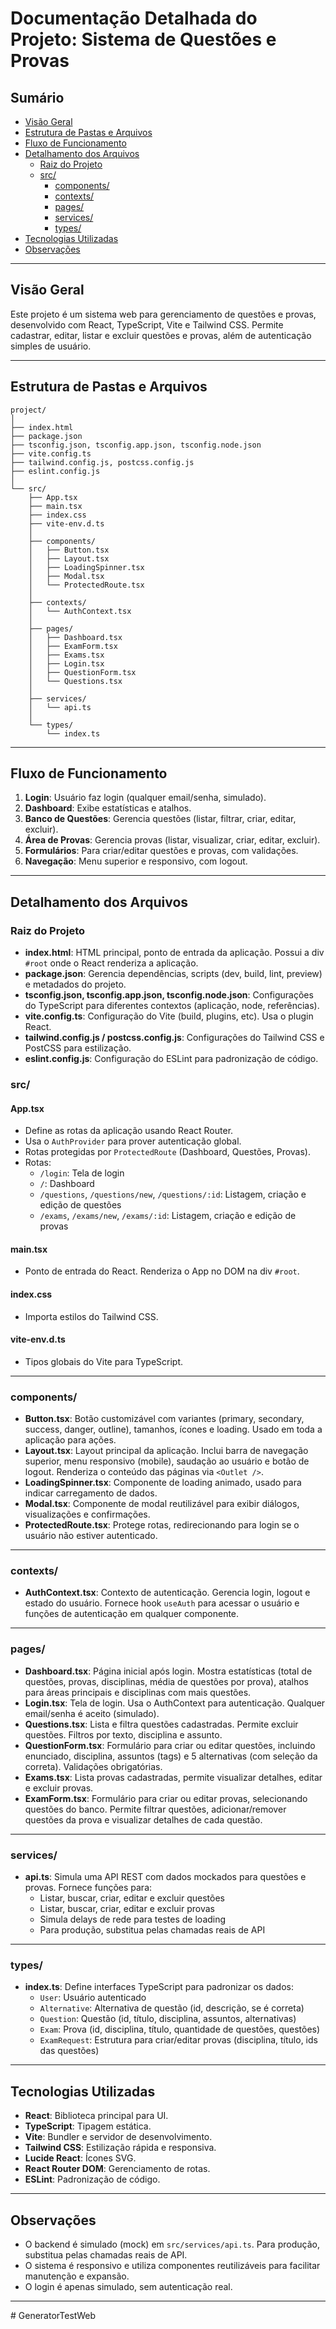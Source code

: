 # Documentação Detalhada do Projeto: Sistema de Questões e Provas

## Sumário

- [Visão Geral](#visão-geral)
- [Estrutura de Pastas e Arquivos](#estrutura-de-pastas-e-arquivos)
- [Fluxo de Funcionamento](#fluxo-de-funcionamento)
- [Detalhamento dos Arquivos](#detalhamento-dos-arquivos)
  - [Raiz do Projeto](#raiz-do-projeto)
  - [src/](#src)
    - [components/](#components)
    - [contexts/](#contexts)
    - [pages/](#pages)
    - [services/](#services)
    - [types/](#types)
- [Tecnologias Utilizadas](#tecnologias-utilizadas)
- [Observações](#observações)

---

## Visão Geral

Este projeto é um sistema web para gerenciamento de questões e provas, desenvolvido com React, TypeScript, Vite e Tailwind CSS. Permite cadastrar, editar, listar e excluir questões e provas, além de autenticação simples de usuário.

---

## Estrutura de Pastas e Arquivos

```
project/
│
├── index.html
├── package.json
├── tsconfig.json, tsconfig.app.json, tsconfig.node.json
├── vite.config.ts
├── tailwind.config.js, postcss.config.js
├── eslint.config.js
│
└── src/
    ├── App.tsx
    ├── main.tsx
    ├── index.css
    ├── vite-env.d.ts
    │
    ├── components/
    │   ├── Button.tsx
    │   ├── Layout.tsx
    │   ├── LoadingSpinner.tsx
    │   ├── Modal.tsx
    │   └── ProtectedRoute.tsx
    │
    ├── contexts/
    │   └── AuthContext.tsx
    │
    ├── pages/
    │   ├── Dashboard.tsx
    │   ├── ExamForm.tsx
    │   ├── Exams.tsx
    │   ├── Login.tsx
    │   ├── QuestionForm.tsx
    │   └── Questions.tsx
    │
    ├── services/
    │   └── api.ts
    │
    └── types/
        └── index.ts
```

---

## Fluxo de Funcionamento

1. **Login**: Usuário faz login (qualquer email/senha, simulado).
2. **Dashboard**: Exibe estatísticas e atalhos.
3. **Banco de Questões**: Gerencia questões (listar, filtrar, criar, editar, excluir).
4. **Área de Provas**: Gerencia provas (listar, visualizar, criar, editar, excluir).
5. **Formulários**: Para criar/editar questões e provas, com validações.
6. **Navegação**: Menu superior e responsivo, com logout.

---

## Detalhamento dos Arquivos

### Raiz do Projeto

- **index.html**: HTML principal, ponto de entrada da aplicação. Possui a div `#root` onde o React renderiza a aplicação.
- **package.json**: Gerencia dependências, scripts (dev, build, lint, preview) e metadados do projeto.
- **tsconfig.json, tsconfig.app.json, tsconfig.node.json**: Configurações do TypeScript para diferentes contextos (aplicação, node, referências).
- **vite.config.ts**: Configuração do Vite (build, plugins, etc). Usa o plugin React.
- **tailwind.config.js / postcss.config.js**: Configurações do Tailwind CSS e PostCSS para estilização.
- **eslint.config.js**: Configuração do ESLint para padronização de código.

### src/

#### App.tsx

- Define as rotas da aplicação usando React Router.
- Usa o `AuthProvider` para prover autenticação global.
- Rotas protegidas por `ProtectedRoute` (Dashboard, Questões, Provas).
- Rotas:
  - `/login`: Tela de login
  - `/`: Dashboard
  - `/questions`, `/questions/new`, `/questions/:id`: Listagem, criação e edição de questões
  - `/exams`, `/exams/new`, `/exams/:id`: Listagem, criação e edição de provas

#### main.tsx

- Ponto de entrada do React. Renderiza o App no DOM na div `#root`.

#### index.css

- Importa estilos do Tailwind CSS.

#### vite-env.d.ts

- Tipos globais do Vite para TypeScript.

---

### components/

- **Button.tsx**: Botão customizável com variantes (primary, secondary, success, danger, outline), tamanhos, ícones e loading. Usado em toda a aplicação para ações.
- **Layout.tsx**: Layout principal da aplicação. Inclui barra de navegação superior, menu responsivo (mobile), saudação ao usuário e botão de logout. Renderiza o conteúdo das páginas via `<Outlet />`.
- **LoadingSpinner.tsx**: Componente de loading animado, usado para indicar carregamento de dados.
- **Modal.tsx**: Componente de modal reutilizável para exibir diálogos, visualizações e confirmações.
- **ProtectedRoute.tsx**: Protege rotas, redirecionando para login se o usuário não estiver autenticado.

---

### contexts/

- **AuthContext.tsx**: Contexto de autenticação. Gerencia login, logout e estado do usuário. Fornece hook `useAuth` para acessar o usuário e funções de autenticação em qualquer componente.

---

### pages/

- **Dashboard.tsx**: Página inicial após login. Mostra estatísticas (total de questões, provas, disciplinas, média de questões por prova), atalhos para áreas principais e disciplinas com mais questões.
- **Login.tsx**: Tela de login. Usa o AuthContext para autenticação. Qualquer email/senha é aceito (simulado).
- **Questions.tsx**: Lista e filtra questões cadastradas. Permite excluir questões. Filtros por texto, disciplina e assunto.
- **QuestionForm.tsx**: Formulário para criar ou editar questões, incluindo enunciado, disciplina, assuntos (tags) e 5 alternativas (com seleção da correta). Validações obrigatórias.
- **Exams.tsx**: Lista provas cadastradas, permite visualizar detalhes, editar e excluir provas.
- **ExamForm.tsx**: Formulário para criar ou editar provas, selecionando questões do banco. Permite filtrar questões, adicionar/remover questões da prova e visualizar detalhes de cada questão.

---

### services/

- **api.ts**: Simula uma API REST com dados mockados para questões e provas. Fornece funções para:
  - Listar, buscar, criar, editar e excluir questões
  - Listar, buscar, criar, editar e excluir provas
  - Simula delays de rede para testes de loading
  - Para produção, substitua pelas chamadas reais de API

---

### types/

- **index.ts**: Define interfaces TypeScript para padronizar os dados:
  - `User`: Usuário autenticado
  - `Alternative`: Alternativa de questão (id, descrição, se é correta)
  - `Question`: Questão (id, título, disciplina, assuntos, alternativas)
  - `Exam`: Prova (id, disciplina, título, quantidade de questões, questões)
  - `ExamRequest`: Estrutura para criar/editar provas (disciplina, título, ids das questões)

---

## Tecnologias Utilizadas

- **React**: Biblioteca principal para UI.
- **TypeScript**: Tipagem estática.
- **Vite**: Bundler e servidor de desenvolvimento.
- **Tailwind CSS**: Estilização rápida e responsiva.
- **Lucide React**: Ícones SVG.
- **React Router DOM**: Gerenciamento de rotas.
- **ESLint**: Padronização de código.

---

## Observações

- O backend é simulado (mock) em `src/services/api.ts`. Para produção, substitua pelas chamadas reais de API.
- O sistema é responsivo e utiliza componentes reutilizáveis para facilitar manutenção e expansão.
- O login é apenas simulado, sem autenticação real.

---
#   G e n e r a t o r T e s t W e b  
 
